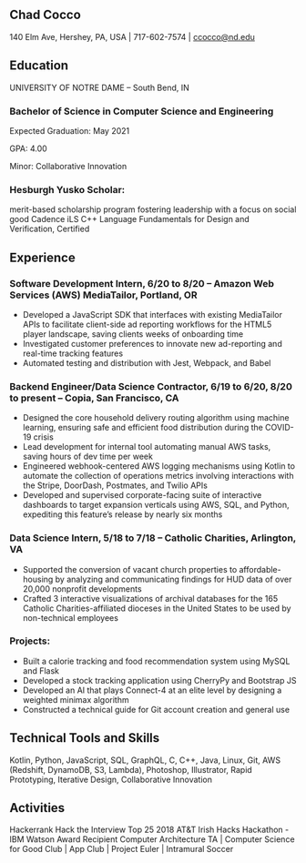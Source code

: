 ## Chad Cocco
140 Elm Ave, Hershey, PA, USA | 717-602-7574 | ccocco@nd.edu

## Education
UNIVERSITY OF NOTRE DAME – South Bend, IN
### Bachelor of Science in Computer Science and Engineering
Expected Graduation: May 2021

GPA: 4.00

Minor: Collaborative Innovation
### Hesburgh Yusko Scholar: 
merit-based scholarship program fostering leadership with a focus on social good Cadence iLS C++ Language Fundamentals for Design and Verification, Certified
	
## Experience

### Software Development Intern, 6/20 to 8/20 – Amazon Web Services (AWS) MediaTailor, Portland, OR
-	Developed a JavaScript SDK that interfaces with existing MediaTailor APIs to facilitate client-side ad reporting workflows for the HTML5 player landscape, saving clients weeks of onboarding time
-	Investigated customer preferences to innovate new ad-reporting and real-time tracking features 
- Automated testing and distribution with Jest, Webpack, and Babel
### Backend Engineer/Data Science Contractor, 6/19 to 6/20, 8/20 to present – Copia, San Francisco, CA
- Designed the core household delivery routing algorithm using machine learning, ensuring safe and efficient food distribution during the COVID-19 crisis 
-	Lead development for internal tool automating manual AWS tasks, saving hours of dev time per week
-	Engineered webhook-centered AWS logging mechanisms using Kotlin to automate the collection of operations metrics involving interactions with the Stripe, DoorDash, Postmates, and Twilio APIs
-	Developed and supervised corporate-facing suite of interactive dashboards to target expansion verticals using AWS, SQL, and Python, expediting this feature’s release by nearly six months
### Data Science Intern, 5/18 to 7/18 – Catholic Charities, Arlington, VA
-	Supported the conversion of vacant church properties to affordable-housing by analyzing and communicating findings for HUD data of over 20,000 nonprofit developments
-	Crafted 3 interactive visualizations of archival databases for the 165 Catholic Charities-affiliated dioceses in the United States to be used by non-technical employees
### Projects: 
-	Built a calorie tracking and food recommendation system using MySQL and Flask
- Developed a stock tracking application using CherryPy and Bootstrap JS
-	Developed an AI that plays Connect-4 at an elite level by designing a weighted minimax algorithm
- Constructed a technical guide for Git account creation and general use

## Technical Tools and Skills
Kotlin, Python, JavaScript, SQL, GraphQL, C, C++, Java, Linux, Git, AWS (Redshift, DynamoDB, S3, Lambda), Photoshop, Illustrator, Rapid Prototyping, Iterative Design, Collaborative Innovation

## Activities
Hackerrank Hack the Interview Top 25
2018 AT&T Irish Hacks Hackathon - IBM Watson Award Recipient
Computer Architecture TA | Computer Science for Good Club | App Club | Project Euler | Intramural Soccer
